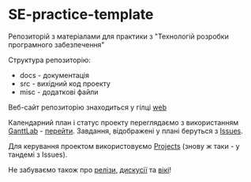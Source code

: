 # SE-practice-template

Репозиторій з матеріалами для практики з "Технологій розробки програмного забезпечення" 

Структура репозиторію:
* docs - документація
* src - вихідний код проекту
* misc - додаткові файли

Веб-сайт репозиторію знаходиться у гілці [web](https://github.com/liketaurus/SE-practice-template/tree/web)

Календарний план і статус проекту переглядаємо з використанням [GanttLab](https://github.com/ganttlab/ganttlab) - [перейти](https://app.ganttlab.com/). Завдання, відображені у плані беруться з [Issues](https://github.com/liketaurus/SE-practice-template/issues). 

Для керування проектом використовуємо [Projects](https://github.com/liketaurus/SE-practice-template/projects) (знову ж таки - у тандемі з Issues).

Не забуваємо також про [релізи](https://github.com/liketaurus/SE-practice-template/releases), [дискусії](https://github.com/liketaurus/SE-practice-template/discussions) та [вікі](https://github.com/liketaurus/SE-practice-template/wiki)!

